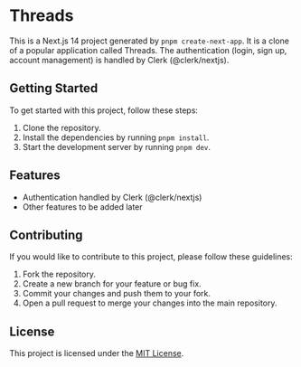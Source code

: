 # Threads

This is a Next.js 14 project generated by `pnpm create-next-app`. It is a clone of a popular application called Threads. The authentication (login, sign up, account management) is handled by Clerk (@clerk/nextjs).

## Getting Started

To get started with this project, follow these steps:

1. Clone the repository.
2. Install the dependencies by running `pnpm install`.
3. Start the development server by running `pnpm dev`.

## Features

- Authentication handled by Clerk (@clerk/nextjs)
- Other features to be added later

## Contributing

If you would like to contribute to this project, please follow these guidelines:

1. Fork the repository.
2. Create a new branch for your feature or bug fix.
3. Commit your changes and push them to your fork.
4. Open a pull request to merge your changes into the main repository.

## License

This project is licensed under the [MIT License](LICENSE).